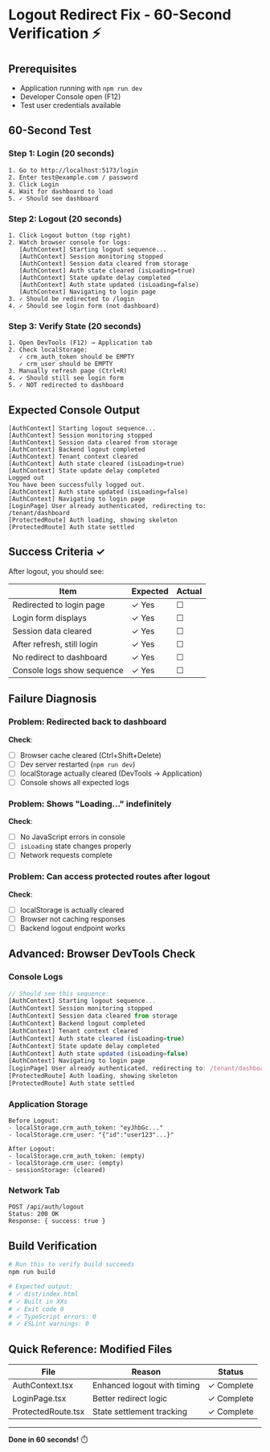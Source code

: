 # Logout Redirect Fix - 60-Second Verification ⚡

## Prerequisites
- Application running with `npm run dev`
- Developer Console open (F12)
- Test user credentials available

## 60-Second Test

### Step 1: Login (20 seconds)
```
1. Go to http://localhost:5173/login
2. Enter test@example.com / password
3. Click Login
4. Wait for dashboard to load
5. ✓ Should see dashboard
```

### Step 2: Logout (20 seconds)
```
1. Click Logout button (top right)
2. Watch browser console for logs:
   [AuthContext] Starting logout sequence...
   [AuthContext] Session monitoring stopped
   [AuthContext] Session data cleared from storage
   [AuthContext] Auth state cleared (isLoading=true)
   [AuthContext] State update delay completed
   [AuthContext] Auth state updated (isLoading=false)
   [AuthContext] Navigating to login page
3. ✓ Should be redirected to /login
4. ✓ Should see login form (not dashboard)
```

### Step 3: Verify State (20 seconds)
```
1. Open DevTools (F12) → Application tab
2. Check localStorage:
   ✓ crm_auth_token should be EMPTY
   ✓ crm_user should be EMPTY
3. Manually refresh page (Ctrl+R)
4. ✓ Should still see login form
5. ✓ NOT redirected to dashboard
```

## Expected Console Output

```
[AuthContext] Starting logout sequence...
[AuthContext] Session monitoring stopped
[AuthContext] Session data cleared from storage
[AuthContext] Backend logout completed
[AuthContext] Tenant context cleared
[AuthContext] Auth state cleared (isLoading=true)
[AuthContext] State update delay completed
Logged out
You have been successfully logged out.
[AuthContext] Auth state updated (isLoading=false)
[AuthContext] Navigating to login page
[LoginPage] User already authenticated, redirecting to: /tenant/dashboard
[ProtectedRoute] Auth loading, showing skeleton
[ProtectedRoute] Auth state settled
```

## Success Criteria ✓

After logout, you should see:

| Item | Expected | Actual |
|------|----------|--------|
| Redirected to login page | ✓ Yes | ☐ |
| Login form displays | ✓ Yes | ☐ |
| Session data cleared | ✓ Yes | ☐ |
| After refresh, still login | ✓ Yes | ☐ |
| No redirect to dashboard | ✓ Yes | ☐ |
| Console logs show sequence | ✓ Yes | ☐ |

## Failure Diagnosis

### Problem: Redirected back to dashboard
**Check**:
- [ ] Browser cache cleared (Ctrl+Shift+Delete)
- [ ] Dev server restarted (`npm run dev`)
- [ ] localStorage actually cleared (DevTools → Application)
- [ ] Console shows all expected logs

### Problem: Shows "Loading..." indefinitely
**Check**:
- [ ] No JavaScript errors in console
- [ ] `isLoading` state changes properly
- [ ] Network requests complete

### Problem: Can access protected routes after logout
**Check**:
- [ ] localStorage is actually cleared
- [ ] Browser not caching responses
- [ ] Backend logout endpoint works

## Advanced: Browser DevTools Check

### Console Logs
```javascript
// Should see this sequence:
[AuthContext] Starting logout sequence...
[AuthContext] Session monitoring stopped
[AuthContext] Session data cleared from storage
[AuthContext] Backend logout completed
[AuthContext] Tenant context cleared
[AuthContext] Auth state cleared (isLoading=true)
[AuthContext] State update delay completed
[AuthContext] Auth state updated (isLoading=false)
[AuthContext] Navigating to login page
[LoginPage] User already authenticated, redirecting to: /tenant/dashboard
[ProtectedRoute] Auth loading, showing skeleton
[ProtectedRoute] Auth state settled
```

### Application Storage
```
Before Logout:
- localStorage.crm_auth_token: "eyJhbGc..."
- localStorage.crm_user: "{"id":"user123"...}"

After Logout:
- localStorage.crm_auth_token: (empty)
- localStorage.crm_user: (empty)
- sessionStorage: (cleared)
```

### Network Tab
```
POST /api/auth/logout
Status: 200 OK
Response: { success: true }
```

## Build Verification

```bash
# Run this to verify build succeeds
npm run build

# Expected output:
# ✓ dist/index.html
# ✓ Built in XXs
# ✓ Exit code 0
# ✓ TypeScript errors: 0
# ✓ ESLint warnings: 0
```

## Quick Reference: Modified Files

| File | Reason | Status |
|------|--------|--------|
| AuthContext.tsx | Enhanced logout with timing | ✓ Complete |
| LoginPage.tsx | Better redirect logic | ✓ Complete |
| ProtectedRoute.tsx | State settlement tracking | ✓ Complete |

---

**Done in 60 seconds!** ⏱️